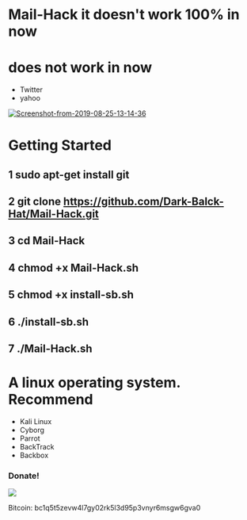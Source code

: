 # Mail-Hack it doesn't work 100% in now #

# does not work in now #
- Twitter
- yahoo

<a href="https://ibb.co/wLfDK5K"><img src="https://i.ibb.co/wLfDK5K/Screenshot-from-2019-08-25-13-14-36.png" alt="Screenshot-from-2019-08-25-13-14-36" border="0"></a>

# Getting Started #
## 1 sudo apt-get install git ##
## 2 git clone  https://github.com/Dark-Balck-Hat/Mail-Hack.git ##
## 3 cd Mail-Hack ##
## 4 chmod +x Mail-Hack.sh ##
## 5 chmod +x install-sb.sh ##
## 6 ./install-sb.sh ##
## 7 ./Mail-Hack.sh ##

# A linux operating system. Recommend #
- Kali Linux 
- Cyborg
- Parrot 
- BackTrack 
- Backbox

### Donate! ###

![](https://image.ibb.co/i4ES3U/bc.png)

Bitcoin: bc1q5t5zevw4l7gy02rk5l3d95p3vnyr6msgw6gva0
